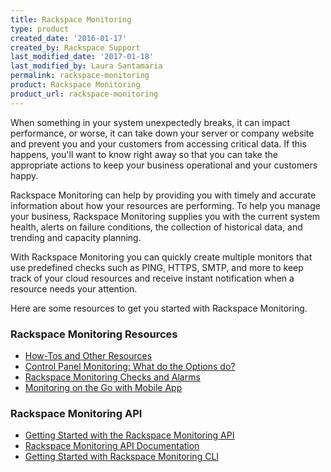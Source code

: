 ```yaml
---
title: Rackspace Monitoring
type: product
created_date: '2016-01-17'
created_by: Rackspace Support
last_modified_date: '2017-01-18'
last_modified_by: Laura Santamaria
permalink: rackspace-monitoring
product: Rackspace Monitoring
product_url: rackspace-monitoring
---
```


When something in your system unexpectedly breaks, it can impact performance, or worse, it can take down your server or company website and prevent you and your customers from accessing critical data. If this happens, you'll want to know right away so that you can take the appropriate actions to keep your business operational and your customers happy.

Rackspace Monitoring can help by providing you with timely and accurate information about how your resources are performing. To help you manage your business, Rackspace Monitoring supplies you with the current system health, alerts on failure conditions, the collection of historical data, and trending and capacity planning.

With Rackspace Monitoring you can quickly create multiple monitors that use predefined checks such as PING, HTTPS, SMTP, and more to keep track of your cloud resources and receive instant notification when a resource needs your attention.

Here are some resources to get you started with Rackspace Monitoring.

###  Rackspace Monitoring Resources

- [How-Tos and Other Resources](/support/how-to/rackspace-monitoring-how-tos-and-other-resources)
- [Control Panel Monitoring: What do the Options do?](/support/how-to/available-checks-for-rackspace-monitoring)
- [Rackspace Monitoring Checks and Alarms](/support/how-to/rackspace-monitoring-checks-and-alarms)
- [Monitoring on the Go with Mobile App](/support/how-to/introducing-rackspace-monitoring-on-mobile-devices)

###  Rackspace Monitoring API

- [Getting Started with the Rackspace Monitoring API](https://docs.rackspace.com/docs/rackspace-monitoring/v1/getting-started/)
- [Rackspace Monitoring API Documentation](https://docs.rackspace.com/docs/rackspace-monitoring/v1/)
- [Getting Started with Rackspace Monitoring CLI](/support/how-to/getting-started-with-rackspace-monitoring-cli)
